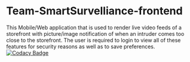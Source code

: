 # Team-SmartSurvelliance-frontend
This  Mobile/Web application that is used to render live video feeds of a storefront with picture/image notification of when an intruder comes too close to the storefront. 
The user is required to login to view all of these features for security reasons as well as to save preferences.
[![Codacy Badge](https://api.codacy.com/project/badge/Grade/bff5fd73230d4085b848cc2ceae08a1f)](https://app.codacy.com/gh/BuildForSDGCohort2/Team-SmartSurvelliance-frontend?utm_source=github.com&utm_medium=referral&utm_content=BuildForSDGCohort2/Team-SmartSurvelliance-frontend&utm_campaign=Badge_Grade_Settings)
